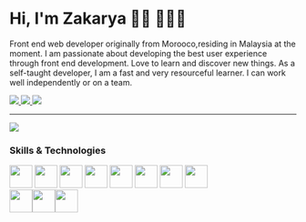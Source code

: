 # Hi, I'm Zakarya 👋🏾 👩🏾‍💻
Front end web developer originally from Morooco,residing in Malaysia at the moment. I am passionate about developing the best user experience through front end development. Love to learn and discover new things. As a self-taught developer, I am a fast and very resourceful learner. I can work well independently or on a team.

<div align="left">
  <a href="https://twitter.com/elquaraoui">
    <img src="https://img.shields.io/twitter/follow/elquaraoui" />
  </a>
  
  <a href="https://www.instagram.com/zakaryaelq/">
    <img src="https://img.shields.io/badge/Zakaryaelq-Instagram-orange" />
  </a>
  <a href="https://www.linkedin.com/zakaryaelquaraoui/">
    <img src="https://img.shields.io/badge/linkedin-zakaryaelq-blue" />
  </a>

</div>

-------------------

<div align="left">
  <img src="https://github-readme-stats.vercel.app/api?username=molessom-8&show_icons=true&theme=tokyonight" />
</div>

### Skills & Technologies
<img src="https://cdn.jsdelivr.net/gh/devicons/devicon/icons/html5/html5-original.svg" width="40px" /> <img src="https://cdn.jsdelivr.net/gh/devicons/devicon/icons/css3/css3-plain-wordmark.svg" width="40px" /> <img src="https://cdn.jsdelivr.net/gh/devicons/devicon/icons/sass/sass-original.svg" width="40px"/> <img src="https://cdn.jsdelivr.net/gh/devicons/devicon/icons/javascript/javascript-original.svg" width="40px"/> <img src="https://cdn.jsdelivr.net/gh/devicons/devicon/icons/react/react-original.svg" width="40px"/>
 <img src="https://cdn.jsdelivr.net/gh/devicons/devicon/icons/bootstrap/bootstrap-plain.svg" width="40px"/>
<img src="https://cdn.jsdelivr.net/gh/devicons/devicon/icons/figma/figma-original.svg" width="40px"/> <img src="https://cdn.jsdelivr.net/gh/devicons/devicon/icons/wordpress/wordpress-plain.svg" width="40px" />
<br/>
<img src="https://cdn.jsdelivr.net/gh/devicons/devicon/icons/npm/npm-original-wordmark.svg" width="40px"/><img src="https://cdn.jsdelivr.net/gh/devicons/devicon/icons/git/git-original.svg" width="40px"/><img src="https://cdn.jsdelivr.net/gh/devicons/devicon/icons/github/github-original.svg" width="40px"/>
